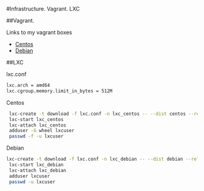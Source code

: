 #Infrastructure. Vagrant. LXC

##Vagrant.

Links to my vagrant boxes

- [Centos](https://app.vagrantup.com/mzhdanko/boxes/centos7upd)
- [Debian](https://app.vagrantup.com/mzhdanko/boxes/debian10upd)

##LXC

lxc.conf
```bash
lxc.arch = amd64
lxc.cgroup.memory.limit_in_bytes = 512M
```

Centos
```bash
 lxc-create -t download -f lxc.conf -n lxc_centos -- --dist centos --release 7 --arch amd64 
 lxc-start lxc_centos
 lxc-attach lxc_centos
 adduser -G wheel lxcuser
 passwd -f -u lxcuser
```
 
Debian
```bash
lxc-create -t download -f lxc.conf -n lxc_debian -- --dist debian --release buster --arch amd64
 lxc-start lxc_debian
 lxc-attach lxc_debian
 adduser lxcuser
 passwd -u lxcuser
```

